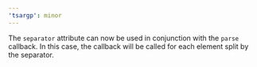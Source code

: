 ```yaml
---
'tsargp': minor
---
```


The `separator` attribute can now be used in conjunction with the `parse` callback. In this case, the callback will be called for each element split by the separator.
